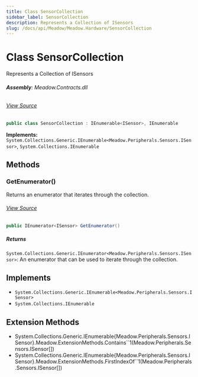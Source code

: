 ```yaml
---
title: Class SensorCollection
sidebar_label: SensorCollection
description: Represents a Collection of ISensors
slug: /docs/api/Meadow/Meadow.Hardware/SensorCollection
---
```

# Class SensorCollection
Represents a Collection of ISensors

###### **Assembly**: Meadow.Contracts.dll
###### [View Source](https://github.com/WildernessLabs/Meadow.Contracts.git/blob/develop/Source/Meadow.Contracts/Hardware/Contracts/Connectors/SensorCollection.cs#L10)
```csharp title="Declaration"
public class SensorCollection : IEnumerable<ISensor>, IEnumerable
```
**Implements:**  
`System.Collections.Generic.IEnumerable<Meadow.Peripherals.Sensors.ISensor>`, `System.Collections.IEnumerable`

## Methods
### GetEnumerator()
Returns an enumerator that iterates through the collection.
###### [View Source](https://github.com/WildernessLabs/Meadow.Contracts.git/blob/develop/Source/Meadow.Contracts/Hardware/Contracts/Connectors/SensorCollection.cs#L13)
```csharp title="Declaration"
public IEnumerator<ISensor> GetEnumerator()
```

##### Returns

`System.Collections.Generic.IEnumerator<Meadow.Peripherals.Sensors.ISensor>`: An enumerator that can be used to iterate through the collection.
## Implements

* `System.Collections.Generic.IEnumerable<Meadow.Peripherals.Sensors.ISensor>`
* `System.Collections.IEnumerable`
## Extension Methods
* System.Collections.Generic.IEnumerable&#123;Meadow.Peripherals.Sensors.ISensor&#125;.Meadow.ExtensionMethods.Contains``1(Meadow.Peripherals.Sensors.ISensor[])
* System.Collections.Generic.IEnumerable&#123;Meadow.Peripherals.Sensors.ISensor&#125;.Meadow.ExtensionMethods.FirstIndexOf``1(Meadow.Peripherals.Sensors.ISensor[])

